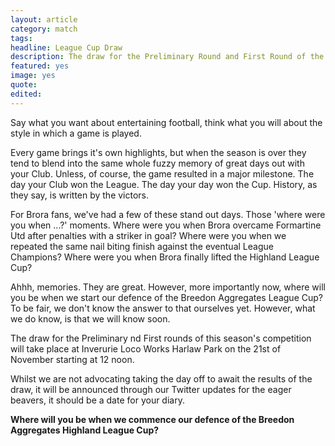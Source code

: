 ```yaml
---
layout: article
category: match
tags:
headline: League Cup Draw
description: The draw for the Preliminary Round and First Round of the 2016-17 Breedons Cup will take place at Harlaw Park, Inverurie, on Monday 21st November 2016, commencing at 12 noon.
featured: yes
image: yes
quote:
edited:
---
```

Say what you want about entertaining football, think what you will about the style in which a game is played.

Every game brings it's own highlights, but when the season is over they tend to blend into the same whole fuzzy memory of great days out with your Club. Unless, of course, the game resulted in a major milestone. The day your Club won the League. The day your day won the Cup. History, as they say, is written by the victors.

For Brora fans, we've had a few of these stand out days. Those 'where were you when ...?' moments. Where were you when Brora overcame Formartine Utd after penalties with a striker in goal? Where were you when we repeated the same nail biting finish against the eventual League Champions? Where were you when Brora finally lifted the Highland League Cup?

Ahhh, memories. They are great. However, more importantly now, where will you be when we start our defence of the Breedon Aggregates League Cup? To be fair, we don't know the answer to that ourselves yet. However, what we do know, is that we will know soon.

The draw for the Preliminary nd First rounds of this season's competition will take place at Inverurie Loco Works Harlaw Park on the 21st of November starting at 12 noon.

Whilst we are not advocating taking the day off to await the results of the draw, it will be announced through our Twitter updates for the eager beavers, it should be a date for your diary.

**Where will you be when we commence our defence of the Breedon Aggregates Highland League Cup?**
